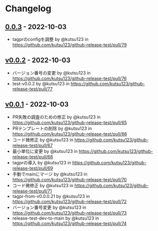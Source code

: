 # Changelog

## [0.0.3](https://github.com/kutsu123/github-release-test/compare/v0.0.2...0.0.3) - 2022-10-03
- tagprのconfigを調整 by @kutsu123 in https://github.com/kutsu123/github-release-test/pull/79

## [v0.0.2](https://github.com/kutsu123/github-release-test/compare/v0.0.1...v0.0.2) - 2022-10-03
- バージョン番号の変更 by @kutsu123 in https://github.com/kutsu123/github-release-test/pull/76
- test-v0.0.2 by @kutsu123 in https://github.com/kutsu123/github-release-test/pull/77

## [v0.0.1](https://github.com/kutsu123/github-release-test/compare/0.0.0.19...v0.0.1) - 2022-10-03
- PR失敗の調査のための修正 by @kutsu123 in https://github.com/kutsu123/github-release-test/pull/65
- PRテンプレートの削除 by @kutsu123 in https://github.com/kutsu123/github-release-test/pull/66
- コード微修正 by @kutsu123 in https://github.com/kutsu123/github-release-test/pull/67
- 最小単位に変更 by @kutsu123 in https://github.com/kutsu123/github-release-test/pull/68
- tagprの導入 by @kutsu123 in https://github.com/kutsu123/github-release-test/pull/69
- 手動でmainにマージ by @kutsu123 in https://github.com/kutsu123/github-release-test/pull/70
- コード微修正 by @kutsu123 in https://github.com/kutsu123/github-release-test/pull/71
- tagpr-from-v0.0.0.21 by @kutsu123 in https://github.com/kutsu123/github-release-test/pull/72
- バージョン番号変更 by @kutsu123 in https://github.com/kutsu123/github-release-test/pull/73
- release-test-dev-to-main by @kutsu123 in https://github.com/kutsu123/github-release-test/pull/74
